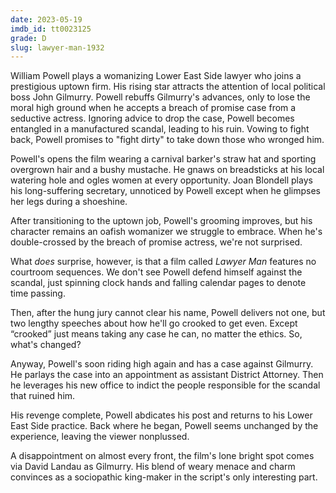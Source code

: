 ```yaml
---
date: 2023-05-19
imdb_id: tt0023125
grade: D
slug: lawyer-man-1932
---
```


William Powell plays a womanizing Lower East Side lawyer who joins a prestigious uptown firm. His rising star attracts the attention of local political boss John Gilmurry. Powell rebuffs Gilmurry's advances, only to lose the moral high ground when he accepts a breach of promise case from a seductive actress. Ignoring advice to drop the case, Powell becomes entangled in a manufactured scandal, leading to his ruin. Vowing to fight back, Powell promises to "fight dirty" to take down those who wronged him.

<!-- end -->

Powell's opens the film wearing a carnival barker's straw hat and sporting overgrown hair and a bushy mustache. He gnaws on breadsticks at his local watering hole and ogles women at every opportunity. Joan Blondell plays his long-suffering secretary, unnoticed by Powell except when he glimpses her legs during a shoeshine.

After transitioning to the uptown job, Powell's grooming improves, but his character remains an oafish womanizer we struggle to embrace. When he's double-crossed by the breach of promise actress, we're not surprised.

What _does_ surprise, however, is that a film called _Lawyer Man_ features no courtroom sequences. We don't see Powell defend himself against the scandal, just spinning clock hands and falling calendar pages to denote time passing.

Then, after the hung jury cannot clear his name, Powell delivers not one, but two lengthy speeches about how he'll go crooked to get even. Except “crooked” just means taking any case he can, no matter the ethics. So, what's changed?

Anyway, Powell's soon riding high again and has a case against Gilmurry. He parlays the case into an appointment as assistant District Attorney. Then he leverages his new office to indict the people responsible for the scandal that ruined him.

His revenge complete, Powell abdicates his post and returns to his Lower East Side practice. Back where he began, Powell seems unchanged by the experience, leaving the viewer nonplussed.

A disappointment on almost every front, the film's lone bright spot comes via David Landau as Gilmurry. His blend of weary menace and charm convinces as a sociopathic king-maker in the script's only interesting part.
